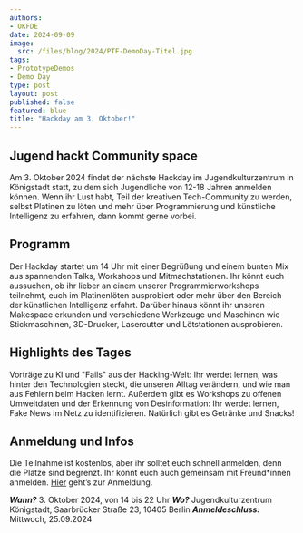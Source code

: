 ```yaml
---
authors:
- OKFDE
date: 2024-09-09
image: 
  src: /files/blog/2024/PTF-DemoDay-Titel.jpg
tags:
- PrototypeDemos
- Demo Day
type: post
layout: post
published: false
featured: blue
title: "Hackday am 3. Oktober!"
---
```


## Jugend hackt Community space

Am 3. Oktober 2024 findet der nächste Hackday im Jugendkulturzentrum in Königstadt statt, zu dem sich Jugendliche von 12-18 Jahren anmelden können. Wenn ihr Lust habt, Teil der kreativen Tech-Community zu werden, selbst Platinen zu löten und mehr über Programmierung und künstliche Intelligenz zu erfahren, dann kommt gerne vorbei.

## Programm

Der Hackday startet um 14 Uhr mit einer Begrüßung und einem bunten Mix aus spannenden Talks, Workshops und Mitmachstationen. Ihr könnt euch aussuchen, ob ihr lieber an einem unserer Programmierworkshops teilnehmt, euch im Platinenlöten ausprobiert oder mehr über den Bereich der künstlichen Intelligenz erfahrt. Darüber hinaus könnt ihr unseren Makespace erkunden und verschiedene Werkzeuge und Maschinen wie Stickmaschinen, 3D-Drucker, Lasercutter und Lötstationen ausprobieren.

## Highlights des Tages

Vorträge zu KI und "Fails" aus der Hacking-Welt: Ihr werdet lernen, was hinter den Technologien steckt, die unseren Alltag verändern, und wie man aus Fehlern beim Hacken lernt. Außerdem gibt es Workshops zu offenen Umweltdaten und der Erkennung von Desinformation: Ihr werdet lernen, Fake News im Netz zu identifizieren. Natürlich gibt es Getränke und Snacks!

##  Anmeldung und Infos

Die Teilnahme ist kostenlos, aber ihr solltet euch schnell anmelden, denn die Plätze sind begrenzt. Ihr könnt euch auch gemeinsam mit Freund*innen anmelden. [Hier]([www.jugendhackt.org/hackday) geht’s zur Anmeldung.

***Wann?*** 3. Oktober 2024, von 14 bis 22 Uhr
***Wo?*** Jugendkulturzentrum Königstadt, Saarbrücker Straße 23, 10405 Berlin
***Anmeldeschluss:*** Mittwoch, 25.09.2024

